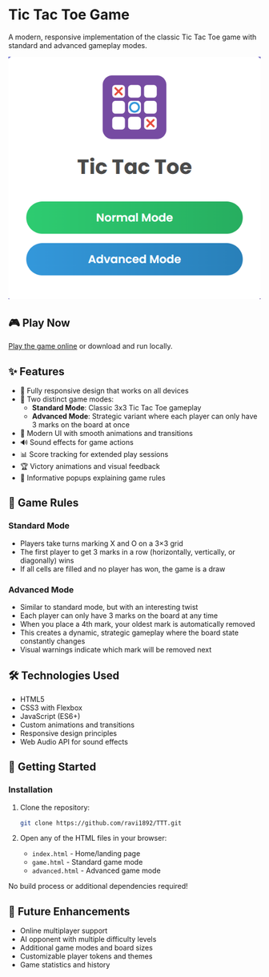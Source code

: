# Tic Tac Toe Game

A modern, responsive implementation of the classic Tic Tac Toe game with standard and advanced gameplay modes.

![Tic Tac Toe Game](https://github.com/ravi1892/TTT/raw/main/screenshot.png)

## 🎮 Play Now

[Play the game online](https://ravi1892.io/TTT/) or download and run locally.

## ✨ Features

- 📱 Fully responsive design that works on all devices
- 🎯 Two distinct game modes:
  - **Standard Mode**: Classic 3x3 Tic Tac Toe gameplay
  - **Advanced Mode**: Strategic variant where each player can only have 3 marks on the board at once
- 🎨 Modern UI with smooth animations and transitions
- 🔊 Sound effects for game actions
- 📊 Score tracking for extended play sessions
- 🏆 Victory animations and visual feedback
- 📝 Informative popups explaining game rules

## 🎲 Game Rules

### Standard Mode

- Players take turns marking X and O on a 3×3 grid
- The first player to get 3 marks in a row (horizontally, vertically, or diagonally) wins
- If all cells are filled and no player has won, the game is a draw

### Advanced Mode

- Similar to standard mode, but with an interesting twist
- Each player can only have 3 marks on the board at any time
- When you place a 4th mark, your oldest mark is automatically removed
- This creates a dynamic, strategic gameplay where the board state constantly changes
- Visual warnings indicate which mark will be removed next

## 🛠️ Technologies Used

- HTML5
- CSS3 with Flexbox
- JavaScript (ES6+)
- Custom animations and transitions
- Responsive design principles
- Web Audio API for sound effects

## 🚀 Getting Started

### Installation

1. Clone the repository:

   ```bash
   git clone https://github.com/ravi1892/TTT.git
   ```

2. Open any of the HTML files in your browser:
   - `index.html` - Home/landing page
   - `game.html` - Standard game mode
   - `advanced.html` - Advanced game mode

No build process or additional dependencies required!

## 🎯 Future Enhancements

- Online multiplayer support
- AI opponent with multiple difficulty levels
- Additional game modes and board sizes
- Customizable player tokens and themes
- Game statistics and history

